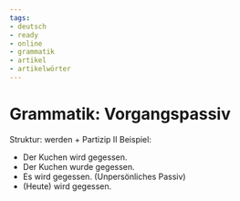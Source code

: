 ```yaml
---
tags:
- deutsch
- ready
- online
- grammatik
- artikel
- artikelwörter
---
```



# Grammatik: Vorgangspassiv

Struktur: werden + Partizip II
Beispiel:

- Der Kuchen wird gegessen.
- Der Kuchen wurde gegessen.
- Es wird gegessen. (Unpersönliches Passiv)
- (Heute) wird gegessen.

